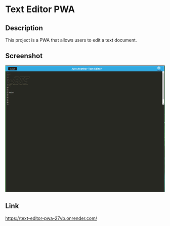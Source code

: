 # Text Editor PWA

## Description
This project is a PWA that allows users to edit a text document.

## Screenshot
![JATE text editor](image.png)

## Link
https://text-editor-pwa-27vb.onrender.com/